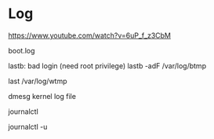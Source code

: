 # Log

https://www.youtube.com/watch?v=6uP_f_z3CbM

boot.log

lastb: bad login (need root privilege)
lastb -adF
/var/log/btmp

last
/var/log/wtmp

dmesg
kernel log file

journalctl

journalctl -u
